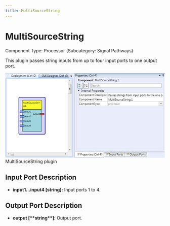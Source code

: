 ```yaml
---
title: MultiSourceString
---
```


# MultiSourceString

Component Type: Processor (Subcategory: Signal Pathways)

This plugin passes string inputs from up to four input ports to one output port.

![Screenshot: MultiSourceString plugin](./img/MultiSourceString.jpg "Screenshot: MultiSourceString plugin")  
MultiSourceString plugin

## Input Port Description

- **input1...input4 \[string\]:** Input ports 1 to 4.

## Output Port Description

- **output \[\*\***string\***\*\]:** Output port.
